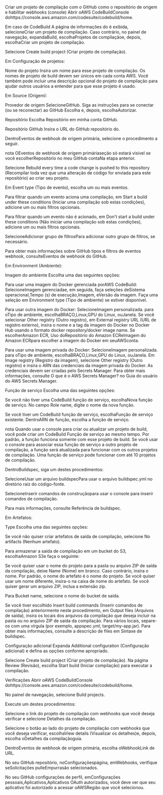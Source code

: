 Criar um projeto de compilação com o GitHub como o repositório de origem e habilitar webhooks (console)
Abrir oAWS CodeBuildConsole dohttps://console.aws.amazon.com/codesuite/codebuild/home.

Em caso de CodeBuild A página de informações do é exibida, selecioneCriar um projeto de compilação. Caso contrário, no painel de navegação, expandaBuild, escolhaProjetos de compilaçãoe, depois, escolhaCriar um projeto de compilação.

Selecione Create build project (Criar projeto de compilação).

Em Configuração de projetos:

Nome do projeto
Insira um nome para esse projeto de compilação. Os nomes de projeto de build devem ser únicos em cada conta AWS. Você também pode incluir uma descrição opcional do projeto de compilação para ajudar outros usuários a entender para que esse projeto é usado.

Em Source (Origem):

Provedor de origem
SelecioneGitHub. Siga as instruções para se conectar (ou se reconectar) ao GitHub Escolha e, depois, escolhaAutorizar.

Repositório
Escolha Repositório em minha conta GitHub.

Repositório GitHub
Insira o URL do GitHub repositório do.

DentroEventos de webhook de origem primária, selecione o procedimento a seguir.

nota
OEventos de webhook de origem primáriaseção só estará visível se você escolherRepositório no meu GitHub contaNa etapa anterior.

Selecione Rebuild every time a code change is pushed to this repository (Recompilar toda vez que uma alteração de código for enviada para este repositório) ao criar seu projeto.

Em Event type (Tipo de evento), escolha um ou mais eventos.

Para filtrar quando um evento aciona uma compilação, em Start a build under these conditions (Iniciar uma compilação sob estas condições), adicione um ou mais filtros opcionais.

Para filtrar quando um evento não é acionado, em Don't start a build under these conditions (Não iniciar uma compilação sob estas condições), adicione um ou mais filtros opcionais.

SelecioneAdicionar grupo de filtrosPara adicionar outro grupo de filtros, se necessário.

Para obter mais informações sobre GitHub tipos e filtros de eventos webhook, consulteEventos de webhook do GitHub.

Em Environment (Ambiente):

Imagem do ambiente
Escolha uma das seguintes opções:

Para usar uma imagem do Docker gerenciada porAWS CodeBuild:
SelecioneImagem gerenciadae, em seguida, faça seleções deSistema operacional,Tempo (s) de execução,Imagem, eVersão da imagem. Faça uma seleção em Environment type (Tipo de ambiente) se estiver disponível.

Para usar outra imagem do Docker:
SelecioneImagem personalizada. para oTipo de ambiente, escolhaBRAÇO,Linux,GPU do Linux, ouJanela. Se você selecionar Other registry (Outro registro), em External registry URL (URL de registro externo), insira o nome e a tag da imagem do Docker no Docker Hub usando o formato docker repository/docker image name. Se escolherAmazon ECR, Uso doRepositório do Amazon ECReImagem do Amazon ECRpara escolher a imagem do Docker em seuAWSconta.

Para usar uma imagem privada do Docker:
SelecioneImagem personalizada. para oTipo de ambiente, escolhaBRAÇO,Linux,GPU do Linux, ouJanela. Em Image registry (Registro da imagem), selecione Other registry (Outro registro) e insira o ARN das credenciais da imagem privada do Docker. As credenciais devem ser criadas pelo Secrets Manager. Para obter mais informações, consulte O que é o AWS Secrets Manager? no Guia do usuário do AWS Secrets Manager.

Função de serviço
Escolha uma das seguintes opções:

Se você não tiver uma CodeBuild função de serviço, escolhaNova função de serviço. No campo Role name, digite o nome da nova função.

Se você tiver um CodeBuild função de serviço, escolhaFunção de serviço existente. DentroARN de função, escolha a função de serviço.

nota
Quando usar o console para criar ou atualizar um projeto de build, você pode criar um CodeBuild Função de serviço ao mesmo tempo. Por padrão, a função funciona somente com esse projeto de build. Se você usar o console para associar essa função de serviço a outro projeto de compilação, a função será atualizada para funcionar com os outros projetos de compilação. Uma função de serviço pode funcionar com até 10 projetos de compilação.

DentroBuildspec, siga um destes procedimentos:

SelecioneUsar um arquivo buildspecPara usar o arquivo buildspec.yml no diretório raiz do código-fonte.

SelecioneInserir comandos de construçãopara usar o console para inserir comandos de compilação.

Para mais informações, consulte Referência de buildspec.

Em Artefatos:

Type
Escolha uma das seguintes opções:

Se você não quiser criar artefatos de saída de compilação, selecione No artifacts (Nenhum artefato).

Para armazenar a saída de compilação em um bucket do S3, escolhaAmazon S3e faça o seguinte:

Se você quiser usar o nome do projeto para a pasta ou arquivo ZIP de saída da compilação, deixe Name (Nome) em branco. Caso contrário, insira o nome. Por padrão, o nome do artefato é o nome do projeto. Se você quiser usar um nome diferente, insira-o na caixa de nome do artefato. Se você quiser gerar um arquivo ZIP, inclua a extensão zip.

Para Bucket name, selecione o nome do bucket de saída.

Se você tiver escolhido Insert build commands (Inserir comandos de compilação) anteriormente neste procedimento, em Output files (Arquivos de saída), insira os locais dos arquivos da compilação que deseja incluir na pasta ou no arquivo ZIP de saída da compilação. Para vários locais, separe-os com uma vírgula (por exemplo, appspec.yml, target/my-app.jar). Para obter mais informações, consulte a descrição de files em Sintaxe de buildspec.

Configuração adicional
Expanda Additional configuration (Configuração adicional) e defina as opções conforme apropriado.

Selecione Create build project (Criar projeto de compilação). Na página Review (Revisão), escolha Start build (Iniciar compilação) para executar a compilação.

Verificações
Abrir oAWS CodeBuildConsole dohttps://console.aws.amazon.com/codesuite/codebuild/home.

No painel de navegação, selecione Build projects.

Execute um destes procedimentos:

Selecione o link do projeto de compilação com webhooks que você deseja verificar e selecione Detalhes da compilação.

Selecione o botão ao lado do projeto de compilação com webhooks que você deseja verificar, escolhaView details (Visualizar os detalhes)e, depois, escolha oDetalhes da compilaçãoguia.

DentroEventos de webhook de origem primária, escolha oWebhookLink de URL.

No seu GitHub repositório, noConfiguraçõespágina, emWebhooks, verifique seSolicitações pulleEmpurrasão selecionados.

No seu GitHub configurações de perfil, emConfigurações pessoais,Aplicativos,Aplicativos OAuth autorizados, você deve ver que seu aplicativo foi autorizado a acessar oAWSRegião que você selecionou.
